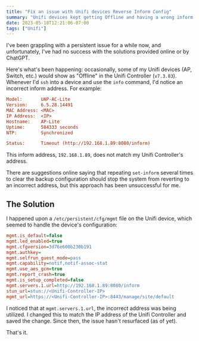 ```yaml
---
title: "Fix an issue with Unifi devices Reverse Inform Config"
summary: "Unifi devices kept getting Offline and having a wrong inform address"
date: 2023-05-18T12:21:06-07:00
tags: ["Unifi"]
---
```


I've been grappling with a persistent issue for a while now, and unfortunately, I've had no success with the solutions provided online or by ChatGPT.

Here's what's been happening: occasionally, some of my Unifi devices (AP, Switch, etc.) would show as "Offline" in the Unifi Controller (`v7.3.83`). Whenever I'd `ssh` into a device and use the `info` command, I'd notice an incorrect inform address. For example:

```ini
Model:       UAP-AC-Lite
Version:     6.5.28.14491
MAC Address: <MAC>
IP Address:  <IP>
Hostname:    AP-Lite
Uptime:      584333 seconds
NTP:         Synchronized

Status:      Timeout (http://192.168.1.89:8080/inform)
```

This inform address, `192.168.1.89`, does not match my Unifi Controller's address.

There are suggestions online saying that repeating `set-inform` several times to clear the backup configuration should stop the system from reverting to an incorrect address, but this approach has been unsuccessful for me.

## The Solution

I happened upon a `/etc/persistent/cfg/mgmt` file on the Unifi device, which seemed to handle the device's configuration:

```ini
mgmt.is_default=false
mgmt.led_enabled=true
mgmt.cfgversion=3d76e600b230b191
mgmt.authkey=
mgmt.selfrun_guest_mode=pass
mgmt.capability=notif,notif-assoc-stat
mgmt.use_aes_gcm=true
mgmt.report_crash=true
mgmt.is_setup_completed=false
mgmt.servers.1.url=http://192.168.1.89:8080/inform
stun_url=stun://<Unifi-Controller-IP>
mgmt_url=https://<Unifi-Controller-IP>:8443/manage/site/default
```

I noticed that at `mgmt.servers.1.url`, the incorrect address was being utilized. I changed this to match the IP address of the Unifi Controller and saved the change. Since then, the issue hasn't resurfaced (as of yet).

That's it.

